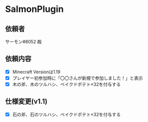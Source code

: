 # SalmonPlugin

## 依頼者
サーモン#8052 殿

## 依頼内容
- [x] Minecraft Versionは1.19
- [x] プレイヤー初参加時に「〇〇さんが新規で参加しました！」と表示
- [x] 木の斧、木のツルハシ、ベイクドポテト×32を付与する

## 仕様変更(v1.1)
- [x] 石の斧、石のツルハシ、ベイクドポテト×32を付与する